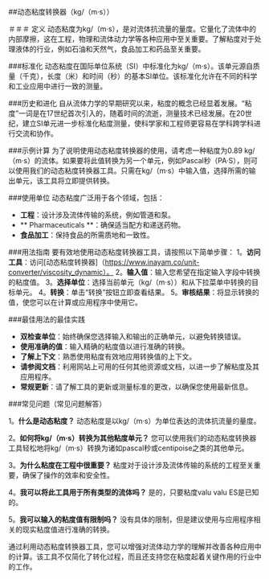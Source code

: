 ##动态粘度转换器（kg/（m·s））

＃＃＃ 定义
动态粘度为kg/（m·s），是对流体抗流量的量度。它量化了流体中的内部摩擦，这在工程，物理和流体动力学等各种应用中至关重要。了解粘度对于处理液体的行业，例如石油和天然气，食品加工和药品至关重要。

###标准化
动态粘度在国际单位系统（SI）中标准化为kg/（m·s）。该单元源自质量（千克），长度（米）和时间（秒）的基本SI单位。该标准化允许在不同的科学和工业应用中进行一致的测量。

###历史和进化
自从流体力学的早期研究以来，粘度的概念已经显着发展。“粘度”一词是在17世纪首次引入的，随着时间的流逝，测量技术已经发展。在20世纪，建立SI单元进一步标准化粘度测量，使科学家和工程师更容易在学科跨学科进行交流和协作。

###示例计算
为了说明使用动态粘度转换器的使用，请考虑一种粘度为0.89 kg/（m·s）的流体。如果要将此值转换为另一个单元，例如Pascal秒（PA·S），则可以使用我们的动态粘度转换器工具。只需在kg/（m·s）中输入值，选择所需的输出单元，该工具将立即提供转换。

###使用单位
动态粘度广泛用于各个领域，包括：
-  **工程**：设计涉及流体传输的系统，例如管道和泵。
-  ** Pharmaceuticals **：确保适当配方和递送药物。
-  **食品加工**：保持食品的所需质地和一致性。

###用法指南
要有效地使用动态粘度转换器工具，请按照以下简单步骤：
1。**访问工具**：访问[动态粘度转换器]（https://www.inayam.co/unit-converter/viscosity_dynamic）。
2。**输入值**：输入您希望在指定输入字段中转换的粘度值。
3。**选择单位**：选择当前单元（kg/（m·s））和从下拉菜单中转换的目标单元。
4。**转换**：单击“转换”按钮立即查看结果。
5。**审核结果**：将显示转换的值，使您可以在计算或应用程序中使用它。

###最佳用法的最佳实践
-  **双检查单位**：始终确保您选择输入和输出的正确单元，以避免转换错误。
-  **使用准确的值**：输入精确的粘度值以进行准确的转换。
-  **了解上下文**：熟悉使用粘度有效地应用转换值的上下文。
-  **请参阅文档**：利用网站上可用的任何其他资源或文档，以进一步了解粘度及其应用程序。
-  **常规更新**：请了解工具的更新或测量标准的更改，以确保您使用最新信息。

###常见问题（常见问题解答）

1。**什么是动态粘度？**
动态粘度是以kg/（m·s）为单位表达的流体抗流量的量度。

2。**如何将kg/（m·s）转换为其他粘度单元？**
您可以使用我们的动态粘度转换器工具轻松地将kg/（m·s）转换为诸如pascal秒或centipoise之类的其他单元。

3。**为什么粘度在工程中很重要？**
粘度对于设计涉及流体传输的系统的工程至关重要，确保了操作的效率和安全性。

4。**我可以将此工具用于所有类型的流体吗？**
是的，只要粘度valu valu ES是已知的。

5。**我可以输入的粘度值有限制吗？**
没有具体的限制，但是建议使用与应用程序相关的现实粘度值进行准确的转换。

通过利用动态粘度转换器工具，您可以增强对流体动力学的理解并改善各种应用中的计算。该工具不仅简化了转化过程，而且还支持您在粘度起着关键作用的行业中的工作。
